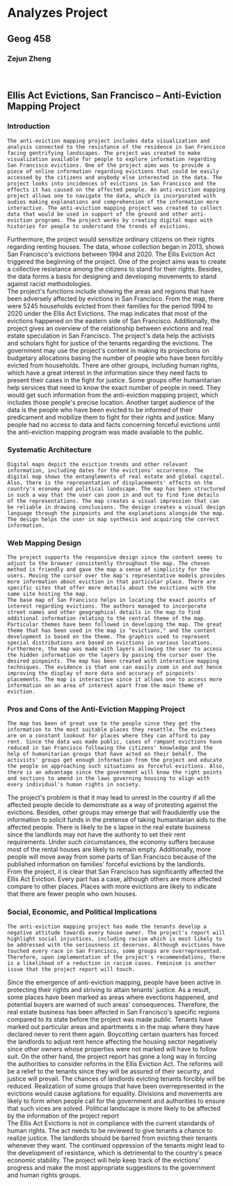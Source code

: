 # Analyzes Project
## Geog 458
### Zejun Zheng
 
## Ellis Act Evictions, San Francisco – Anti-Eviction Mapping Project
### Introduction
	The anti-eviction mapping project includes data visualization and analysis connected to the resistance of the residence in San Francisco facing gentrifying landscapes. The project was created to make visualization available for people to explore information regarding San Francisco evictions. One of the project aims was to provide a piece of online information regarding evictions that could be easily accessed by the citizens and anybody else interested in the data. The project looks into incidences of evictions in San Francisco and the effects it has caused on the affected people. An anti-eviction mapping project allows one to navigate the data, which is incorporated with audios making explanations and comprehension of the information more interactive. The anti-eviction mapping project was created to collect data that would be used in support of the ground and other anti-eviction programs. The project works by creating digital maps with histories for people to understand the trends of evictions.
Furthermore, the project would sensitize ordinary citizens on their rights regarding renting houses. The data, whose collection began in 2013, shows San Francisco's evictions between 1994 and 2020.  The Ellis Eviction Act triggered the beginning of the project. One of the project aims was to create a collective resistance among the citizens to stand for their rights. Besides, the data forms a basis for designing and developing movements to stand against racist methodologies.  
The project's functions include showing the areas and regions that have been adversely affected by evictions in San Francisco. 
From the map, there were 5245 households evicted from their families for the period 1994 to 2020 under the Ellis Act Evictions. The map indicates that most of the evictions happened on the eastern side of San Francisco. Additionally, the project gives an overview of the relationship between evictions and real estate speculation in San Francisco. The project's data help the activists and scholars fight for justice of the tenants regarding the evictions.
The government may use the project's content in making its projections on budgetary allocations basing the number of people who have been forcibly evicted from households. There are other groups, including human rights, which have a great interest in the information since they need facts to present their cases in the fight for justice. Some groups offer humanitarian help services that need to know the exact number of people in need. They would get such information from the anti-eviction mapping project, which includes those people's precise location. Another target audience of the data is the people who have been evicted to be informed of their predicament and mobilize them to fight for their rights and justice.  Many people had no access to data and facts concerning forceful evictions until the anti-eviction mapping program was made available to the public.  
### Systematic Architecture
	Digital maps depict the eviction trends and other relevant information, including dates for the evictions' occurrence. The digital map shows the entanglements of real estate and global capital. Also, there is the representation of displacements' effects on the country's economy and political landscape. The map has been structured in such a way that the user can zoon in and out to find fine details of the representations. The map creates a visual impression that can be reliable in drawing conclusions. The design creates a visual design language through the pinpoints and the explanations alongside the map. The design helps the user in map synthesis and acquiring the correct information.  
### Web Mapping Design
	The project supports the responsive design since the content seems to adjust to the browser consistently throughout the map. The chosen method is friendly and gave the map a sense of simplicity for the users. Moving the cursor over the map's representative models provides more information about eviction in that particular place. There are specific sites that offer more details about the evictions with the same site hosting the map. 
	The base map of San Francisco helps in locating the exact points of interest regarding evictions. The authors managed to incorporate street names and other geographical details in the map to find additional information relating to the central theme of the map. Particular themes have been followed in developing the map. The great theme that has been used in the map is "evictions," and the content development is based on the theme. The graphics used to represent special distributions are based on evictions in various locations. Furthermore, the map was made with layers allowing the user to access the hidden information on the layers by passing the cursor over the desired pinpoints. The map has been created with interactive mapping techniques. The evidence is that one can easily zoom in and out hence improving the display of more data and accuracy of pinpoints' placements. The map is interactive since it allows one to access more information on an area of interest apart from the main theme of eviction. 
### Pros and Cons of the Anti-Eviction Mapping Project
	The map has been of great use to the people since they get the information to the most suitable places they resettle. The evictees are on a constant lookout for places where they can afford to pay rent. Since the data was made public, cases of rampant evictions have reduced in San Francisco following the citizens' knowledge and the help of humanitarian groups that have acted on their behalf. The activists' groups get enough information from the project and educate the people on approaching such situations as forceful evictions. Also, there is an advantage since the government will know the right points and sections to amend in the laws governing housing to align with every individual's human rights in society.   
The project's problem is that it may lead to unrest in the country if all the affected people decide to demonstrate as a way of protesting against the evictions. Besides, other groups may emerge that will fraudulently use the information to solicit funds in the pretense of taking humanitarian aids to the affected people. There is likely to be s lapse in the real estate business since the landlords may not have the authority to set their rent requirements. Under such circumstances, the economy suffers because most of the rental houses are likely to remain empty. Additionally, more people will move away from some parts of San Francisco because of the published information on families' forceful evictions by the landlords.  
From the project, it is clear that San Francisco has significantly affected the Ellis Act Eviction. Every part has a case, although others are more affected compare to other places. Places with more evictions are likely to indicate that there are fewer people who own houses. 
### Social, Economic, and Political Implications
	The anti-eviction mapping project has made the tenants develop a negative attitude towards every house owner. The project's report will highlight social injustices, including racism which is most likely to be addressed with the seriousness it deserves. Although evictions have touched every race in San Francisco, some groups are overrepresented. Therefore, upon implementation of the project's recommendations, there is a likelihood of a reduction in racism cases. Feminism is another issue that the project report will touch. 
Since the emergence of anti-eviction mapping, people have been active in protecting their rights and striving to attain tenants' justice. As a result, some places have been marked as areas where evections happened, and potential buyers are warned of such areas' consequences. Therefore, the real estate business has been affected in San Francisco's specific regions compared to its state before the project was made public. Tenants have marked out particular areas and apartments s in the map where they have declared never to rent them again. Boycotting certain quarters has forced the landlords to adjust rent hence affecting the housing sector negatively since other owners whose properties were not marked will have to follow suit.
On the other hand, the project report has gone a long way in forcing the authorities to consider reforms in the Ellis Eviction Act. The reforms will be a relief to the tenants since they will be assured of their security, and justice will prevail. The chances of landlords evicting tenants forcibly will be reduced. Realization of some groups that have been overrepresented in the evictions would cause agitations for equality. Divisions and movements are likely to form when people call for the government and authorities to ensure that such vices are solved. Political landscape is more likely to be affected by the information of the project report  
The Ellis Act Evictions is not in compliance with the current standards of human rights. The act needs to be reviewed to give tenants a chance to realize justice. The landlords should be barred from evicting their tenants whenever they want. The continued oppression of the tenants might lead to the development of resistance, which is detrimental to the country's peace economic stability. The project will help keep track of the evictions' progress and make the most appropriate suggestions to the government and human rights groups.  
